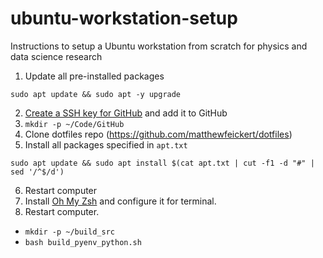 # ubuntu-workstation-setup
Instructions to setup a Ubuntu workstation from scratch for physics and data science research

1. Update all pre-installed packages

```console
sudo apt update && sudo apt -y upgrade
```
2. [Create a SSH key for GitHub](https://docs.github.com/en/authentication/connecting-to-github-with-ssh/generating-a-new-ssh-key-and-adding-it-to-the-ssh-agent) and add it to GitHub
3. `mkdir -p ~/Code/GitHub`
4. Clone dotfiles repo (https://github.com/matthewfeickert/dotfiles)
5. Install all packages specified in `apt.txt`
```console
sudo apt update && sudo apt install $(cat apt.txt | cut -f1 -d "#" | sed '/^$/d')
```
6. Restart computer
7. Install [Oh My Zsh](https://ohmyz.sh/) and configure it for terminal.
8. Restart computer.



* `mkdir -p ~/build_src`
* `bash build_pyenv_python.sh`
